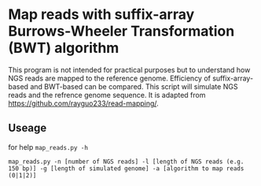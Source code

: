 # Map reads with suffix-array Burrows-Wheeler Transformation (BWT) algorithm

This program is not intended for practical purposes but to understand how NGS reads are mapped to the reference genome. Efficiency of suffix-array-based and BWT-based can be compared. This script will simulate NGS reads and the refrence genome sequence. It is adapted from https://github.com/rayguo233/read-mapping/.

## Useage
for help ```map_reads.py -h```

```{bash}
map_reads.py -n [number of NGS reads] -l [length of NGS reads (e.g. 150 bp)] -g [length of simulated genome] -a [algorithm to map reads (0|1|2)]
```
